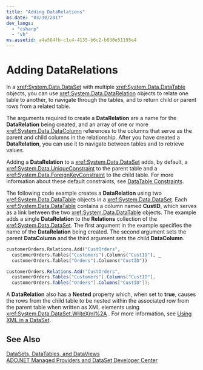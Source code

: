 ```yaml
---
title: "Adding DataRelations"
ms.date: "03/30/2017"
dev_langs: 
  - "csharp"
  - "vb"
ms.assetid: a4a564fb-c1c4-4135-b6c2-b030e51195e4
---
```

# Adding DataRelations
In a <xref:System.Data.DataSet> with multiple <xref:System.Data.DataTable> objects, you can use <xref:System.Data.DataRelation> objects to relate one table to another, to navigate through the tables, and to return child or parent rows from a related table.  
  
 The arguments required to create a **DataRelation** are a name for the **DataRelation** being created, and an array of one or more <xref:System.Data.DataColumn> references to the columns that serve as the parent and child columns in the relationship. After you have created a **DataRelation**, you can use it to navigate between tables and to retrieve values.  
  
 Adding a **DataRelation** to a <xref:System.Data.DataSet> adds, by default, a <xref:System.Data.UniqueConstraint> to the parent table and a <xref:System.Data.ForeignKeyConstraint> to the child table. For more information about these default constraints, see [DataTable Constraints](../../../../../docs/framework/data/adonet/dataset-datatable-dataview/datatable-constraints.md).  
  
 The following code example creates a **DataRelation** using two <xref:System.Data.DataTable> objects in a <xref:System.Data.DataSet>. Each <xref:System.Data.DataTable> contains a column named **CustID**, which serves as a link between the two <xref:System.Data.DataTable> objects. The example adds a single **DataRelation** to the **Relations** collection of the <xref:System.Data.DataSet>. The first argument in the example specifies the name of the **DataRelation** being created. The second argument sets the parent **DataColumn** and the third argument sets the child **DataColumn**.  
  
```vb  
customerOrders.Relations.Add("CustOrders", _  
  customerOrders.Tables("Customers").Columns("CustID"), _  
  customerOrders.Tables("Orders").Columns("CustID"))  
```  
  
```csharp  
customerOrders.Relations.Add("CustOrders",  
  customerOrders.Tables["Customers"].Columns["CustID"],  
  customerOrders.Tables["Orders"].Columns["CustID"]);  
```  
  
 A **DataRelation** also has a **Nested** property which, when set to **true**, causes the rows from the child table to be nested within the associated row from the parent table when written as XML elements using <xref:System.Data.DataSet.WriteXml%2A> . For more information, see [Using XML in a DataSet](../../../../../docs/framework/data/adonet/dataset-datatable-dataview/using-xml-in-a-dataset.md).  
  
## See Also  
 [DataSets, DataTables, and DataViews](../../../../../docs/framework/data/adonet/dataset-datatable-dataview/index.md)  
 [ADO.NET Managed Providers and DataSet Developer Center](http://go.microsoft.com/fwlink/?LinkId=217917)
